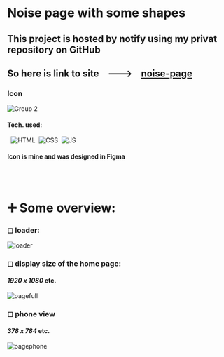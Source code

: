 # Noise page with some shapes
## This project is hosted by notify using my privat repository on GitHub
## So here is link to site &nbsp;&nbsp; ---> &nbsp;&nbsp; **[noise-page](https://noise-page.netlify.app/)**
### Icon 
![Group 2](https://github.com/eliya72/PROJECTS/assets/53794805/00c891bb-1895-4976-85e7-fd81a98699f8)
#### Tech. used:
&nbsp;&nbsp;![HTML](https://img.shields.io/badge/HTML5-E34F26.svg?style=for-the-badge&logo=HTML5&logoColor=white)&nbsp;&nbsp;![CSS](https://img.shields.io/badge/CSS3-1572B6.svg?style=for-the-badge&logo=CSS3&logoColor=white)&nbsp;&nbsp;![JS](https://img.shields.io/badge/JavaScript-F7DF1E.svg?style=for-the-badge&logo=JavaScript&logoColor=black)&nbsp;&nbsp;
#### Icon is mine and was designed in Figma
<br></br>
# ➕ Some overview:
### ◻ loader:
![loader](https://github.com/eliya72/PROJECTS/assets/53794805/74b5eaae-e199-46a6-80fa-970b51b29a90)
### ◻ display size of the home page:
#### *1920 x 1080* etc.
![pagefull](https://github.com/eliya72/PROJECTS/assets/53794805/63fbf7de-5a1b-4131-b04e-cde8dd085841)
### ◻ phone view
#### *378 x 784* etc.
![pagephone](https://github.com/eliya72/PROJECTS/assets/53794805/409f3bf6-7c76-4af2-aa99-5c582b2ad85c)
